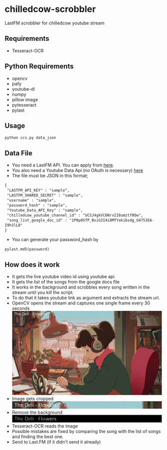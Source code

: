 # chilledcow-scrobbler
LastFM scrobbler for chilledcow youtube stream

## Requirements
- Tesseract-OCR

## Python Requirements
- opencv
- pafy
- youtube-dl
- numpy
- pillow image
- pytesseract
- pylast

## Usage

```
python ccs.py data_json
```
## Data File
- You need a LastFM API. You can apply from [here](https://www.last.fm/api/account/create).
- You also need a Youtube Data Api (no OAuth is necessary) [here](https://console.developers.google.com/apis/library)
- The file must be JSON in this format;
```
{
 "LASTFM_API_KEY" : "sample",
 "LASTFM_SHARED_SECRET" : "sample",
 "username" : "sample",
 "password_hash" : "sample",
 "Youtube_Data_API_Key" : "sample",
 "chilledcow_youtube_channel_id" : "UCSJ4gkVC6NrvII8umztf0Ow",
 "song_list_google_doc_id" : "1P0p0SfP_BxiG3I4i8MTYakibsdg_O4753EA-I9h3lL8"
}
```
- You can generate your password_hash by
```
pylast.md5(password)
```


## How does it work
- It gets the live youtube video id using youtube api.
- It gets the list of the songs from the google docs file
- It works in the background and scrobbles every song written in the stream until you kill the script.
- To do that it takes youtube link as argument and extracts the stream url.
- OpenCV opens the stream and captures one single frame every 30 seconds
![Example image](images/img.jpg "Example image")
- Image gets cropped
![Example cropped image](images/img_cropped.jpg "Example cropped image")
- Remove the background
![Example processed image](images/img_cropped_processed.jpg "Example processed image")
- Tesseract-OCR reads the image
- Possible mistakes are fixed by comparing the song with the list of songs and finding the best one.
- Send to Last.FM (if it didn't send it already)

